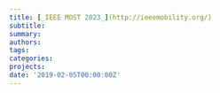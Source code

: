 ```yaml
---
title: [_IEEE MOST 2023_](http://ieeemobility.org/)
subtitle: 
summary: 
authors:
tags: 
categories: 
projects: 
date: '2019-02-05T00:00:00Z'
---
```

